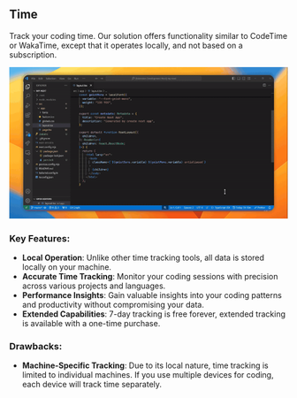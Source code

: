 ## Time

Track your coding time. Our solution offers functionality similar to CodeTime or WakaTime, except that it operates locally, and not based on a subscription.

![timeDemo](https://raw.githubusercontent.com/aliveornot/timeReadmeAssets/refs/heads/master/timeDemo.gif)

### Key Features:

- **Local Operation**: Unlike other time tracking tools, all data is stored locally on your machine.
- **Accurate Time Tracking**: Monitor your coding sessions with precision across various projects and languages.
- **Performance Insights**: Gain valuable insights into your coding patterns and productivity without compromising your data.
- **Extended Capabilities**: 7-day tracking is free forever, extended tracking is available with a one-time purchase.

### Drawbacks:

- **Machine-Specific Tracking**: Due to its local nature, time tracking is limited to individual machines. If you use multiple devices for coding, each device will track time separately.
